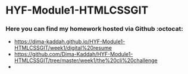 # HYF-Module1-HTMLCSSGIT
### Here you can find my homework hosted via Github :octocat:

- https://dima-kaddah.github.io/HYF-Module1-HTMLCSSGIT/week1/digital%20resume
- https://github.com/Dima-Kaddah/HYF-Module1-HTMLCSSGIT/tree/master/week1/the%20cli%20challenge
- 

